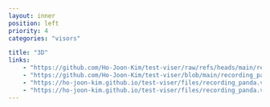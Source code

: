 ```yaml
---
layout: inner
position: left
priority: 4
categories: "visors"

title: "3D"
links:
    - "https://github.com/Ho-Joon-Kim/test-viser/raw/refs/heads/main/recording_panda.viser"
    - "https://github.com/Ho-Joon-Kim/test-viser/blob/main/recording_panda.viser"
    - "https://ho-joon-kim.github.io/test-viser/files/recording_panda.viser"
    - "https://ho-joon-kim.github.io/test-viser/files/recording_panda.viser"
---
```

